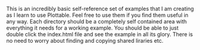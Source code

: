 This is an incredibly basic self-reference set of examples that I am creating as I learn to use Plottable. Feel free to use them if you find them useful in any way. Each directory should be a completely self contained area with everything it needs for a working example. You should be able to just double click the index.html file and see the example in all its glory. There is no need to worry about finding and copying shared liraries etc.
